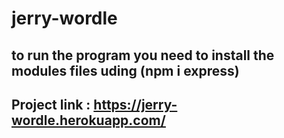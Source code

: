 # jerry-wordle

## to run the program you need to install the modules files uding (npm i express)

## Project link : https://jerry-wordle.herokuapp.com/
